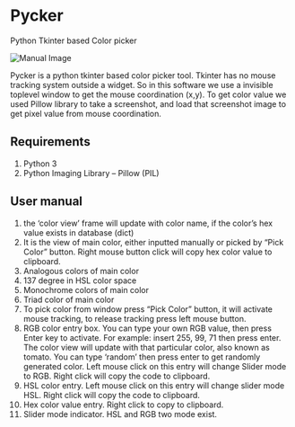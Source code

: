 # Pycker
Python Tkinter based Color picker

![Manual Image](https://github.com/sk-Prime/Pycker/blob/master/Pycker/Pycker%20Manual_files/image001.png)

Pycker is a python tkinter based color picker tool. Tkinter has no mouse tracking system outside a widget. So in this software we use a invisible toplevel window to get the mouse coordination (x,y). 
To get color value we used Pillow library to take a screenshot, and load that screenshot image to get pixel value from mouse coordination. 

## Requirements
1.	Python 3
2.	Python Imaging Library – Pillow (PIL)


## User manual
1.	the ‘color view’ frame will update with color name, if the color’s hex value exists in database  (dict)
2.	It is the view of main color, either inputted manually or picked by “Pick Color” button. Right mouse button click will copy       hex color value to clipboard.
3.	Analogous colors of main color
4.	137 degree in HSL color space
5.	Monochrome colors of main color
6.	Triad color of main color
7.	To pick color from window press “Pick Color” button, it will activate mouse tracking, to release tracking press left mouse button.
8.	RGB color entry box. You can type your own RGB value, then press Enter key to activate. For example: insert 255, 99, 71 then press enter. The color view will update with that particular color, also known as tomato. You can type ‘random’ then press enter to get randomly generated color.
Left mouse click on this entry will change Slider mode to RGB. Right click will copy the code to clipboard.
9.	HSL color entry. Left mouse click on this entry will change slider mode HSL. Right click will copy the code to clipboard.
10.	Hex color value entry. Right click to copy to clipboard.
11.	Slider mode indicator. HSL and RGB two mode exist.
